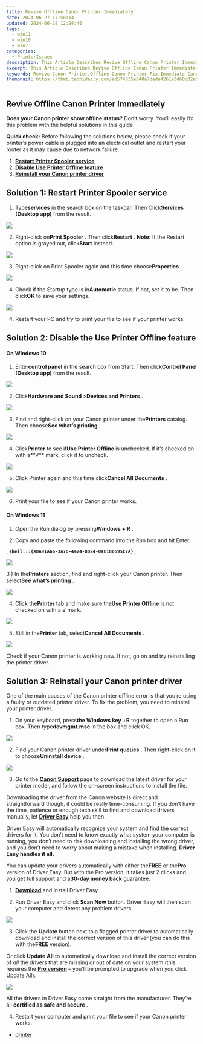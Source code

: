 ```yaml
---
title: Revive Offline Canon Printer Immediately
date: 2024-06-27 17:58:14
updated: 2024-06-28 12:24:40
tags:
  - win11
  - win10
  - win7
categories:
  - PrinterIssues
description: This Article Describes Revive Offline Canon Printer Immediately
excerpt: This Article Describes Revive Offline Canon Printer Immediately
keywords: Revive Canon Printer,Offline Canon Printer Fix,Immediate Canon Printer Restart,Troubleshoot Offline Canon Print,Quick Fix Offline Printer,Resolve Canon Print Issues Immediately,Fix Offline Printer
thumbnail: https://thmb.techidaily.com/ad574335e648a7deda4261a3d60c02e5050876ad97d3a8d2551786ec91da20e4.jpg
---
```


## Revive Offline Canon Printer Immediately

**Does your Canon printer show offline status?** Don’t worry. You’ll easily fix this problem with the helpful solutions in this guide.

**Quick check:** Before following the solutions below, please check if your  printer’s power cable is plugged into an electrical outlet and restart your router as it may cause due to network failure.

1. **[Restart Printer Spooler service](#solution1)**
2. **[Disable Use Printer Offline feature](#solution2)**
3. **[Reinstall your Canon printer driver](#solution3)**

## Solution 1: Restart Printer Spooler service

 1) Type**services** in the search box on the taskbar. Then Click**Services** **(Desktop app)**  from the result.

![](https://images.drivereasy.com/wp-content/uploads/2023/10/win-11-open-services-app.jpg)

 2) Right-click on**Print Spooler** . Then click**Restart** . **Note:** If the Restart option is grayed out, click**Start** instead.

![](https://images.drivereasy.com/wp-content/uploads/2023/10/win-11-services-restart.jpg)

 3) Right-click on Print Spooler again and this time choose**Properties** .

![](https://images.drivereasy.com/wp-content/uploads/2017/08/print-spooler-properties-1.jpg)

 4) Check if the Startup type is in**Automatic** status. If not, set it to be. Then click**OK** to save your settings.

![](https://images.drivereasy.com/wp-content/uploads/2023/10/win-11-services-properties-2.jpg)

 4) Restart your PC and try to print your file to see if your printer works.

## Solution 2: Disable the Use Printer Offline feature

#### On Windows 10

 1) Enter**control panel** in the search box from Start. Then click**Control Panel (Desktop app)** from the result.

![](https://images.drivereasy.com/wp-content/uploads/2017/08/img_598154a852f36.png)

 2) Click**Hardware and Sound** \>**Devices and Printers** .

![](https://images.drivereasy.com/wp-content/uploads/2017/08/img_5981556632ee4.jpg)

 3) Find and right-click on your Canon printer under the**Printers** catalog. Then choose**See what’s printing** .

![](https://images.drivereasy.com/wp-content/uploads/2017/08/img_59816ecc61763.png)

 4) Click**Printer** to see if**Use Printer Offline** is unchecked. If it’s checked on with a**√** mark, click it to uncheck.

![](https://images.drivereasy.com/wp-content/uploads/2017/08/img_59816f74c7ba3.png)

 5) Click Printer again and this time click**Cancel All Documents** .

![](https://images.drivereasy.com/wp-content/uploads/2017/08/img_5981707ccc034.png)

6) Print your file to see if your Canon printer works.

#### On Windows 11

 1) Open the Run dialog by pressing**Windows + R** .

 2) Copy and paste the following command into the Run box and hit Enter.

**`_shell:::{A8A91A66-3A7D-4424-8D24-04E180695C7A}_`**

![](https://images.drivereasy.com/wp-content/uploads/2017/08/win-11-run-open-printer-setting.jpg)

 3 ) In the**Printers** section, find and right-click your Canon printer. Then select**See what’s printing** .

![](https://images.drivereasy.com/wp-content/uploads/2023/10/win-11-see-whats-printing.jpg)

 4) Click the**Printer** tab and make sure the**Use Printer Offline** is not checked on with a **√** mark.

![](https://images.drivereasy.com/wp-content/uploads/2017/08/win-11-use-printer-offline.jpg)

 5) Still in the**Printer** tab, select**Cancel All Documents** .

![](https://images.drivereasy.com/wp-content/uploads/2023/10/win-11-printer-cancel-documents.jpg)

 Check if your Canon printer is working now. If not, go on and try reinstalling the printer driver.

## Solution 3: Reinstall your Canon printer driver

One of the main causes of the Canon printer offline error is that you’re using a faulty or outdated printer driver. To fix the problem, you need to reinstall your printer driver.

 1) On your keyboard, press**the Windows** **key** +**R** together to open a Run box. Then type**devmgmt.msc** in the box and click OK.

![](https://images.drivereasy.com/wp-content/uploads/2017/08/img_5981726ea530f.png)

 2) Find your Canon printer driver under**Print queues** . Then right-click on it to choose**Uninstall device** .

![](https://images.drivereasy.com/wp-content/uploads/2017/08/img_598173de12b56.png)

 3) Go to the **[Canon Support](https://www.usa.canon.com/internet/portal/us/home/support)**  page to download the latest driver for your printer model, and follow the on-screen instructions to install the file.

 Downloading the driver from the Canon website is direct and straightforward though, it could be really time-consuming. If you don’t have the time, patience or enough tech skill to find and download drivers manually, let **[Driver Easy](https://tools.techidaily.com/drivereasy/download/)**  help you then.

 Driver Easy will automatically recognize your system and find the correct drivers for it. You don’t need to know exactly what system your computer is running, you don’t need to risk downloading and installing the wrong driver, and you don’t need to worry about making a mistake when installing. **Driver Easy handles it all.**

 You can update your drivers automatically with either the**FREE** or the**Pro** version of Driver Easy. But with the Pro version, it takes just 2 clicks and you get full support and a**30-day money back** guarantee.

 1) **[Download](https://tools.techidaily.com/drivereasy/download/)**   and install Driver Easy.

 2) Run Driver Easy and click **Scan Now**   button. Driver Easy will then scan your computer and detect any problem drivers.

![](https://images.drivereasy.com/wp-content/uploads/2021/08/scannow.jpg)

3) Click the **Update**  button next to a flagged printer driver to automatically download and install the correct version of this driver (you can do this with the**FREE** version).

Or click **Update All**  to automatically download and install the correct version of _all_  the drivers that are missing or out of date on your system (this requires the **[Pro version](https://tools.techidaily.com/drivereasy/download/)**  – you’ll be prompted to upgrade when you click Update All).

![](https://images.drivereasy.com/wp-content/uploads/2021/08/update-all.jpg)

 All the drivers in Driver Easy come straight from the manufacturer. They’re all **certified as safe and secure** .

 4) Restart your computer and print your file to see if your Canon printer works.

* [printer](https://tools.techidaily.com/drivereasy/download/)

<ins class="adsbygoogle"
     style="display:block"
     data-ad-format="autorelaxed"
     data-ad-client="ca-pub-7571918770474297"
     data-ad-slot="1223367746"></ins>



<ins class="adsbygoogle"
     style="display:block"
     data-ad-client="ca-pub-7571918770474297"
     data-ad-slot="8358498916"
     data-ad-format="auto"
     data-full-width-responsive="true"></ins>
